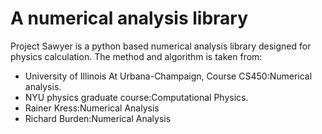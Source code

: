 # A numerical analysis library 

Project Sawyer is a python based numerical analysis library designed for physics calculation. The method and algorithm is taken from:
- University of Illinois At Urbana-Champaign, Course CS450:Numerical analysis.
- NYU physics graduate course:Computational Physics.
- Rainer Kress:Numerical Analysis
- Richard Burden:Numerical Analysis
